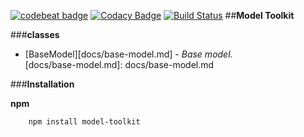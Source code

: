 [![codebeat badge](https://codebeat.co/badges/318dc347-443c-4ce6-b5ae-d1f6037fcb9e)](https://codebeat.co/projects/github-com-pinkgorilla-model-toolkit)
[![Codacy Badge](https://api.codacy.com/project/badge/Grade/3a63c64815494353a35c45099f31a9ee)](https://www.codacy.com/app/tris-setiawan/model-toolkit?utm_source=github.com&amp;utm_medium=referral&amp;utm_content=pinkgorilla/model-toolkit&amp;utm_campaign=Badge_Grade)
[![Build Status](https://travis-ci.org/pinkgorilla/model-toolkit.svg?branch=master)](https://travis-ci.org/pinkgorilla/model-toolkit)
##**Model Toolkit**

###**classes**
+ [BaseModel][docs/base-model.md] - *Base model.*  
[docs/base-model.md]: docs/base-model.md 

###**Installation**

**npm**
```
    npm install model-toolkit
```
